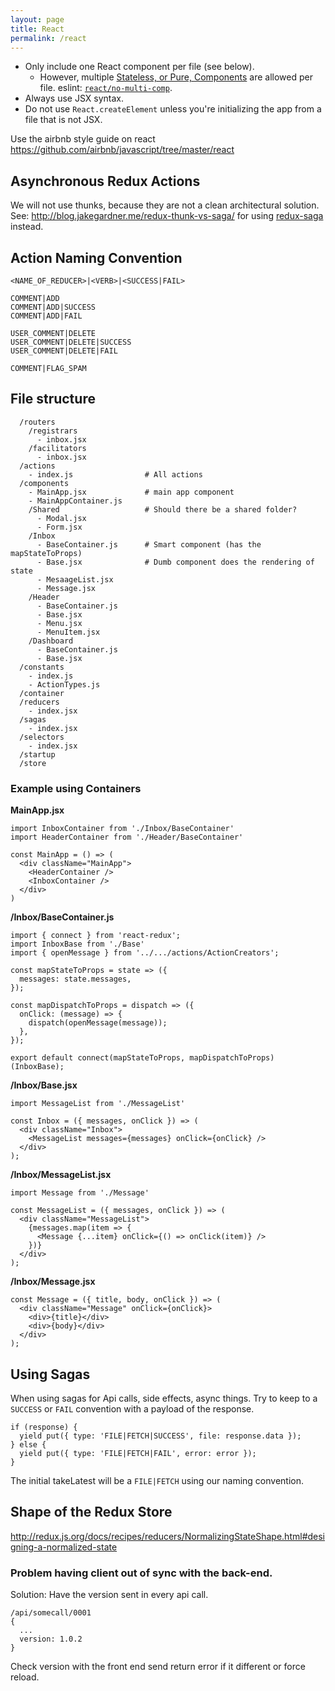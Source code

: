 ```yaml
---
layout: page
title: React
permalink: /react
---
```


- Only include one React component per file (see below).
  - However, multiple [Stateless, or Pure, Components](https://facebook.github.io/react/docs/components-and-props.html) are allowed per file. eslint: [`react/no-multi-comp`](https://github.com/yannickcr/eslint-plugin-react/blob/master/docs/rules/no-multi-comp.md#ignorestateless).
- Always use JSX syntax.
- Do not use `React.createElement` unless you're initializing the app from a file that is not JSX.

Use the airbnb style guide on react https://github.com/airbnb/javascript/tree/master/react

## Asynchronous Redux Actions

We will not use thunks, because they are not a clean architectural solution. See: http://blog.jakegardner.me/redux-thunk-vs-saga/ for using [redux-saga](https://github.com/redux-saga/redux-saga) instead.

## Action Naming Convention

`<NAME_OF_REDUCER>|<VERB>|<SUCCESS|FAIL>`

```
COMMENT|ADD
COMMENT|ADD|SUCCESS
COMMENT|ADD|FAIL

USER_COMMENT|DELETE
USER_COMMENT|DELETE|SUCCESS
USER_COMMENT|DELETE|FAIL

COMMENT|FLAG_SPAM
```

## File structure

```
  /routers
    /registrars
      - inbox.jsx
    /facilitators
      - inbox.jsx
  /actions
    - index.js                # All actions
  /components
    - MainApp.jsx             # main app component
    - MainAppContainer.js
    /Shared                   # Should there be a shared folder?
      - Modal.jsx
      - Form.jsx
    /Inbox
      - BaseContainer.js      # Smart component (has the mapStateToProps)
      - Base.jsx              # Dumb component does the rendering of state
      - MesaageList.jsx
      - Message.jsx
    /Header
      - BaseContainer.js
      - Base.jsx
      - Menu.jsx
      - MenuItem.jsx
    /Dashboard
      - BaseContainer.js
      - Base.jsx
  /constants
    - index.js
    - ActionTypes.js
  /container
  /reducers
    - index.jsx
  /sagas
    - index.jsx
  /selectors
    - index.jsx
  /startup
  /store
```

### Example using Containers

**MainApp.jsx**

    import InboxContainer from './Inbox/BaseContainer'
    import HeaderContainer from './Header/BaseContainer'

    const MainApp = () => (
      <div className="MainApp">
        <HeaderContainer />
        <InboxContainer />
      </div>
    )

**/Inbox/BaseContainer.js**

    import { connect } from 'react-redux';
    import InboxBase from './Base'
    import { openMessage } from '../.../actions/ActionCreators';

    const mapStateToProps = state => ({
      messages: state.messages,
    });

    const mapDispatchToProps = dispatch => ({
      onClick: (message) => {
        dispatch(openMessage(message));
      },
    });

    export default connect(mapStateToProps, mapDispatchToProps)(InboxBase);

**/Inbox/Base.jsx**

    import MessageList from './MessageList'

    const Inbox = ({ messages, onClick }) => (
      <div className="Inbox">
        <MessageList messages={messages} onClick={onClick} />
      </div>
    );

**/Inbox/MessageList.jsx**

    import Message from './Message'

    const MessageList = ({ messages, onClick }) => (
      <div className="MessageList">
        {messages.map(item => {
          <Message {...item} onClick={() => onClick(item)} />
        })}
      </div>
    );

**/Inbox/Message.jsx**

    const Message = ({ title, body, onClick }) => (
      <div className="Message" onClick={onClick}>
        <div>{title}</div>
        <div>{body}</div>
      </div>
    );


## Using Sagas
When using sagas for Api calls, side effects, async things.
Try to keep to a `SUCCESS` or `FAIL` convention with a payload of the response.

    if (response) {
      yield put({ type: 'FILE|FETCH|SUCCESS', file: response.data });
    } else {
      yield put({ type: 'FILE|FETCH|FAIL', error: error });
    }

The initial takeLatest will be a `FILE|FETCH` using our naming convention.

## Shape of the Redux Store

http://redux.js.org/docs/recipes/reducers/NormalizingStateShape.html#designing-a-normalized-state

### Problem having client out of sync with the back-end.

Solution: Have the version sent in every api call.

```
/api/somecall/0001
{
  ...
  version: 1.0.2
}
```

Check version with the front end send return error if it different or force reload.
